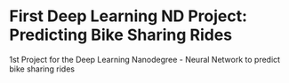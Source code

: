 # First Deep Learning ND Project: Predicting Bike Sharing Rides
1st Project for the Deep Learning Nanodegree - Neural Network to predict bike sharing rides


